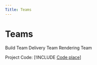 ```yaml
---
Title: Teams
---
```


# Teams

Build Team
Delivery Team
Rendering Team

Project Code:
[!INCLUDE [Code place](code_place.md)]